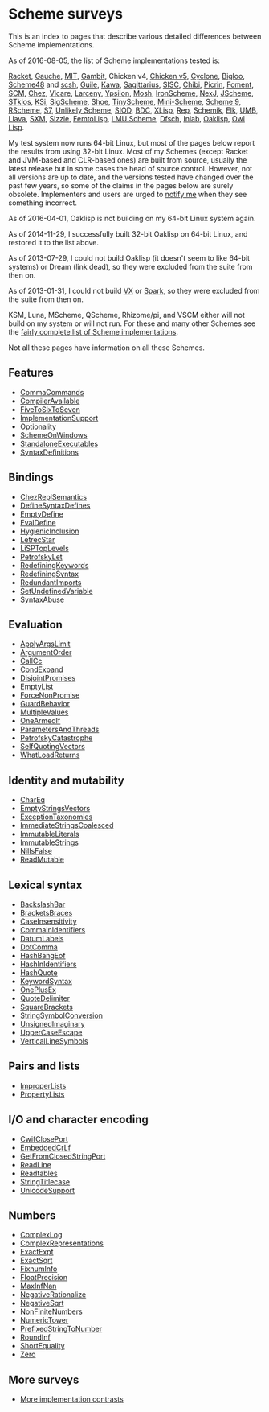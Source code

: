 # Scheme surveys

This is an index to pages that describe various detailed differences between Scheme implementations.

As of 2016-08-05, the list of Scheme implementations tested is:

[Racket](http://racket-lang.org/),
[Gauche](http://practical-scheme.net/gauche/),
[MIT](http://www.gnu.org/software/mit-scheme/),
[Gambit](http://dynamo.iro.umontreal.ca/wiki/index.php/Main_Page),
Chicken v4, [Chicken v5](http://wiki.call-cc.org/eggref/4/numbers),
[Cyclone](https://github.com/justinethier/cyclone),
[Bigloo](http://www-sop.inria.fr/members/Manuel.Serrano/bigloo/),
[Scheme48](http://s48.org/) and [scsh](http://www.scsh.net/),
[Guile](http://www.gnu.org/software/guile/),
[Kawa](http://www.gnu.org/software/kawa/),
[Sagittarius](https://code.google.com/p/sagittarius-scheme),
[SISC](http://sisc-scheme.org/),
[Chibi](https://code.google.com/p/chibi-scheme/),
[Picrin](https://github.com/picrin-scheme/picrin),
[Foment](https://code.google.com/p/foment/),
[SCM](http://people.csail.mit.edu/jaffer/SCM.html),
[Chez](http://scheme.com/), [Vicare](http://marcomaggi.github.io/vicare.html),
[Larceny](http://www.larcenists.org/),
[Ypsilon](https://code.google.com/p/ypsilon/),
[Mosh](https://code.google.com/p/mosh-scheme/),
[IronScheme](https://github.com/leppie/IronScheme),
[NexJ](http://nexj-scheme.org/),
[JScheme](http://jscheme.sourceforge.net/jscheme/main.html),
[STklos](http://www.stklos.net/),
[KSi](http://ksi.sourceforge.net/),
[SigScheme](https://code.google.com/p/sigscheme/),
[Shoe](http://www.nocrew.org/software-shoe.html),
[TinyScheme](http://tinyscheme.sourceforge.net/),
[Mini-Scheme](https://github.com/catseye/minischeme),
[Scheme 9](http://www.t3x.org/s9fes/),
[RScheme](http://www.rscheme.org/rs/index.html),
[S7](https://ccrma.stanford.edu/software/snd/snd/s7.html),
[Unlikely Scheme](https://marijnhaverbeke.nl/unlikely/),
[SIOD](http://people.delphiforums.com/gjc/siod.html),
[BDC](http://carlstrom.com/bdc-scheme/),
[XLisp](http://www.xlisp.org/),
[Rep](http://librep.sourceforge.net/),
[Schemik](http://schemik.sourceforge.net/),
[Elk](http://sam.zoy.org/elk/),
[UMB](http://www.cs.umb.edu/~wrc/scheme/),
[Llava](http://llava.org/),
[SXM](http://www.malgil.com/sxm/),
[Sizzle](http://www.grabmueller.de/martin/www/sizzle/sizzle.en.html),
[FemtoLisp](https://github.com/JeffBezanson/femtolisp),
[LMU Scheme](http://www.mathematik.uni-muenchen.de/~forster/sw/lmuscheme.html),
[Dfsch](http://hakl.net/software/dfsch.en.html),
[Inlab](http://www.inlab.de/scheme/),
[Oaklisp](http://www.bcl.hamilton.ie/~barak/oaklisp),
[Owl Lisp](https://code.google.com/p/owl-lisp/).

My test system now runs 64-bit Linux,
but most of the pages below report the results from using 32-bit Linux.
Most of my Schemes (except Racket and JVM-based and CLR-based ones)
are built from source, usually the latest release but in some cases
the head of source control.
However, not all versions are up to date,
and the versions tested have changed over the past few years,
so some of the claims in the pages below are surely obsolete.
Implementers and users are urged to [notify me](mailto:cowan@ccil.org)
when they see something incorrect.

As of 2016-04-01, Oaklisp is not building on my 64-bit Linux system again.

As of 2014-11-29, I successfully built 32-bit Oaklisp on 64-bit Linux,
and restored it to the list above.

As of 2013-07-29, I could not build Oaklisp (it doesn't seem to like 64-bit systems)
or Dream (link dead), so they were excluded from the suite from then on.

As of 2013-01-31, I could not build [VX](https://code.google.com/p/vx-scheme/)
or [Spark](https://github.com/vijaymathew/spark-scheme),
so they were excluded from the suite from then on.

KSM, Luna, MScheme, QScheme, Rhizome/pi, and VSCM
either will not build on my system or will not run.
For these and many other Schemes see the
[fairly complete list of Scheme implementations](http://community.schemewiki.org/?scheme-faq-standards).

Not all these pages have information on all these Schemes.

## Features

* [CommaCommands](CommaCommands.html)
* [CompilerAvailable](CompilerAvailable.html)
* [FiveToSixToSeven](FiveToSixToSeven.html)
* [ImplementationSupport](ImplementationSupport.html)
* [Optionality](Optionality.html)
* [SchemeOnWindows](SchemeOnWindows.html)
* [StandaloneExecutables](StandaloneExecutables.html)
* [SyntaxDefinitions](SyntaxDefinitions.html)

## Bindings

* [ChezReplSemantics](ChezReplSemantics.html)
* [DefineSyntaxDefines](DefineSyntaxDefines.html)
* [EmptyDefine](EmptyDefine.html)
* [EvalDefine](EvalDefine.html)
* [HygienicInclusion](HygienicInclusion.html)
* [LetrecStar](LetrecStar.html)
* [LiSPTopLevels](LiSPTopLevels.html)
* [PetrofskyLet](PetrofskyLet.html)
* [RedefiningKeywords](RedefiningKeywords.html)
* [RedefiningSyntax](RedefiningSyntax.html)
* [RedundantImports](RedundantImports.html)
* [SetUndefinedVariable](SetUndefinedVariable.html)
* [SyntaxAbuse](SyntaxAbuse.html)

## Evaluation

* [ApplyArgsLimit](ApplyArgsLimit.html)
* [ArgumentOrder](ArgumentOrder.html)
* [CallCc](CallCc.html)
* [CondExpand](CondExpand.html)
* [DisjointPromises](DisjointPromises.html)
* [EmptyList](EmptyList.html)
* [ForceNonPromise](ForceNonPromise.html)
* [GuardBehavior](GuardBehavior.html)
* [MultipleValues](MultipleValues.html)
* [OneArmedIf](OneArmedIf.html)
* [ParametersAndThreads](ParametersAndThreads.html)
* [PetrofskyCatastrophe](PetrofskyCatastrophe.html)
* [SelfQuotingVectors](SelfQuotingVectors.html)
* [WhatLoadReturns](WhatLoadReturns.html)

## Identity and mutability

* [CharEq](CharEq.html)
* [EmptyStringsVectors](EmptyStringsVectors.html)
* [ExceptionTaxonomies](ExceptionTaxonomies.html)
* [ImmediateStringsCoalesced](ImmediateStringsCoalesced.html)
* [ImmutableLiterals](ImmutableLiterals.html)
* [ImmutableStrings](ImmutableStrings.html)
* [NilIsFalse](NilIsFalse.html)
* [ReadMutable](ReadMutable.html)

## Lexical syntax

* [BackslashBar](BackslashBar.html)
* [BracketsBraces](BracketsBraces.html)
* [CaseInsensitivity](CaseInsensitivity.html)
* [CommaInIdentifiers](CommaInIdentifiers.html)
* [DatumLabels](DatumLabels.html)
* [DotComma](DotComma.html)
* [HashBangEof](HashBangEof.html)
* [HashInIdentifiers](HashInIdentifiers.html)
* [HashQuote](HashQuote.html)
* [KeywordSyntax](KeywordSyntax.html)
* [OnePlusEx](OnePlusEx.html)
* [QuoteDelimiter](QuoteDelimiter.html)
* [SquareBrackets](SquareBrackets.html)
* [StringSymbolConversion](StringSymbolConversion.html)
* [UnsignedImaginary](UnsignedImaginary.html)
* [UpperCaseEscape](UpperCaseEscape.html)
* [VerticalLineSymbols](VerticalLineSymbols.html)

## Pairs and lists

* [ImproperLists](ImproperLists.html)
* [PropertyLists](PropertyLists.html)

## I/O and character encoding

* [CwifClosePort](CwifClosePort.html)
* [EmbeddedCrLf](EmbeddedCrLf.html)
* [GetFromClosedStringPort](GetFromClosedStringPort.html)
* [ReadLine](ReadLine.html)
* [Readtables](Readtables.html)
* [StringTitlecase](StringTitlecase.html)
* [UnicodeSupport](UnicodeSupport.html)

## Numbers

* [ComplexLog](ComplexLog.html)
* [ComplexRepresentations](ComplexRepresentations.html)
* [ExactExpt](ExactExpt.html)
* [ExactSqrt](ExactSqrt.html)
* [FixnumInfo](FixnumInfo.html)
* [FloatPrecision](FloatPrecision.html)
* [MaxInfNan](MaxInfNan.html)
* [NegativeRationalize](NegativeRationalize.html)
* [NegativeSqrt](NegativeSqrt.html)
* [NonFiniteNumbers](NonFiniteNumbers.html)
* [NumericTower](NumericTower.html)
* [PrefixedStringToNumber](PrefixedStringToNumber.html)
* [RoundInf](RoundInf.html)
* [ShortEquality](ShortEquality.html)
* [Zero](Zero.html)

## More surveys

* [More implementation contrasts](http://web.archive.org/web/20181113064011/http://web.mit.edu/~axch/www/scheme/choices.html)
